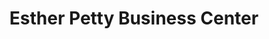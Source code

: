 ---
title: "Esther Petty Business Center"
url: /monrovia/esther-petty-business-center/
shop: hairdresser
---